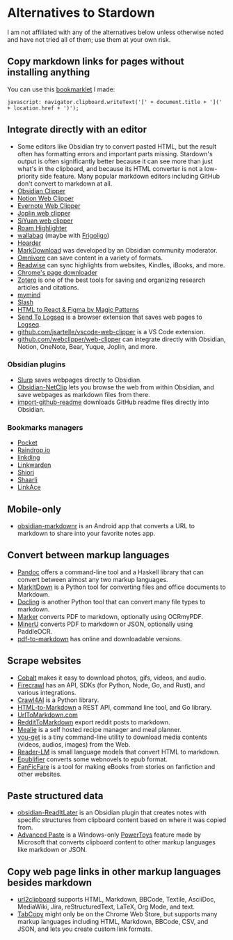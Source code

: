 # Alternatives to Stardown

I am not affiliated with any of the alternatives below unless otherwise noted and have not tried all of them; use them at your own risk.

## Copy markdown links for pages without installing anything

You can use this [bookmarklet](https://en.wikipedia.org/wiki/Bookmarklet) I made:

`javascript: navigator.clipboard.writeText('[' + document.title + '](' + location.href + ')');`

## Integrate directly with an editor

* Some editors like Obsidian try to convert pasted HTML, but the result often has formatting errors and important parts missing. Stardown's output is often significantly better because it can see more than just what's in the clipboard, and because its HTML converter is not a low-priority side feature. Many popular markdown editors including GitHub don't convert to markdown at all.
* [Obsidian Clipper](https://github.com/obsidianmd/obsidian-clipper)
* [Notion Web Clipper](https://www.notion.so/web-clipper)
* [Evernote Web Clipper](https://evernote.com/features/webclipper)
* [Joplin web clipper](https://github.com/laurent22/joplin/blob/dev/readme/apps/clipper.md)
* [SiYuan web clipper](https://github.com/siyuan-note/siyuan-chrome)
* [Roam Highlighter](https://chromewebstore.google.com/detail/roam-highlighter/hponfflfgcjikmehlcdcnpapicnljkkc?pli=1)
* [wallabag](https://wallabag.org/) (maybe with [Frigoligo](https://github.com/casimir/frigoligo))
* [Hoarder](https://github.com/hoarder-app/hoarder)
* [MarkDownload](https://github.com/deathau/markdownload) was developed by an Obsidian community moderator.
* [Omnivore](https://github.com/omnivore-app/omnivore) can save content in a variety of formats.
* [Readwise](https://readwise.io/) can sync highlights from websites, Kindles, iBooks, and more.
* [Chrome's page downloader](https://support.google.com/chrome/answer/7343019)
* [Zotero](https://www.zotero.org/) is one of the best tools for saving and organizing research articles and citations.
* [mymind](https://mymind.com/browser-extensions)
* [Slash](https://github.com/yourselfhosted/slash)
* [HTML to React & Figma by Magic Patterns](https://chromewebstore.google.com/detail/html-to-react-figma-by-ma/chgehghmhgihgmpmdjpolhkcnhkokdfp)
* [Send To Logseq](https://chromewebstore.google.com/detail/send-to-logseq/mgdccnefjlmhnfbmlnhddoogimbpmilj) is a browser extension that saves web pages to [Logseq](https://github.com/logseq/logseq?tab=readme-ov-file).
* [github.com/jsartelle/vscode-web-clipper](https://github.com/jsartelle/vscode-web-clipper) is a VS Code extension.
* [github.com/webclipper/web-clipper](https://github.com/webclipper/web-clipper) can integrate directly with Obsidian, Notion, OneNote, Bear, Yuque, Joplin, and more.

### Obsidian plugins

* [Slurp](https://github.com/inhumantsar/slurp) saves webpages directly to Obsidian.
* [Obsidian-NetClip](https://github.com/Elhary/Obsidian-NetClip) lets you browse the web from within Obsidian, and save webpages as markdown files from there.
* [import-github-readme](https://github.com/chasebank87/import-github-readme) downloads GitHub readme files directly into Obsidian.

### Bookmarks managers

* [Pocket](https://getpocket.com/home)
* [Raindrop.io](https://raindrop.io/)
* [linkding](https://github.com/sissbruecker/linkding)
* [Linkwarden](https://github.com/linkwarden/linkwarden)
* [Shiori](https://github.com/go-shiori/shiori?tab=readme-ov-file)
* [Shaarli](https://github.com/shaarli/Shaarli)
* [LinkAce](https://www.linkace.org/)

## Mobile-only

* [obsidian-markdownr](https://github.com/IAmStoxe/obsidian-markdownr) is an Android app that converts a URL to markdown to share into your favorite notes app.

## Convert between markup languages

* [Pandoc](https://pandoc.org/) offers a command-line tool and a Haskell library that can convert between almost any two markup languages.
* [MarkItDown](https://news.ycombinator.com/item?id=42410803) is a Python tool for converting files and office documents to Markdown.
* [Docling](https://github.com/DS4SD/docling) is another Python tool that can convert many file types to markdown.
* [Marker](https://github.com/vikparuchuri/marker) converts PDF to markdown, optionally using OCRmyPDF.
* [MinerU](https://github.com/opendatalab/MinerU) converts PDF to markdown or JSON, optionally using PaddleOCR.
* [pdf-to-markdown](https://github.com/jzillmann/pdf-to-markdown) has online and downloadable versions.

## Scrape websites

* [Cobalt](https://github.com/imputnet/cobalt) makes it easy to download photos, gifs, videos, and audio.
* [Firecrawl](https://github.com/mendableai/firecrawl) has an API, SDKs (for Python, Node, Go, and Rust), and various integrations.
* [Crawl4AI](https://github.com/unclecode/crawl4ai) is a Python library.
* [HTML-to-Markdown](https://news.ycombinator.com/item?id=42093511) a REST API, command line tool, and Go library.
* [UrlToMarkdown.com](https://urltomarkdown.com/)
* [RedditToMarkdown](https://farnots.github.io/RedditToMarkdown/) export reddit posts to markdown.
* [Mealie](https://github.com/mealie-recipes/mealie) is a self hosted recipe manager and meal planner.
* [you-get](https://github.com/soimort/you-get) is a tiny command-line utility to download media contents (videos, audios, images) from the Web.
* [Reader-LM](https://jina.ai/news/reader-lm-small-language-models-for-cleaning-and-converting-html-to-markdown/?nocache=1) is small language models that convert HTML to markdown.
* [Epublifier](https://github.com/maoserr/epublifier) converts some webnovels to epub format.
* [FanFicFare](https://github.com/JimmXinu/FanFicFare) is a tool for making eBooks from stories on fanfiction and other websites.

## Paste structured data

* [obsidian-ReadItLater](https://github.com/DominikPieper/obsidian-ReadItLater) is an Obsidian plugin that creates notes with specific structures from clipboard content based on where it was copied from.
* [Advanced Paste](https://learn.microsoft.com/en-us/windows/powertoys/advanced-paste) is a Windows-only [PowerToys](https://learn.microsoft.com/en-us/windows/powertoys/install) feature made by Microsoft that converts clipboard content to other markup languages like markdown or JSON.

## Copy web page links in other markup languages besides markdown

* [url2clipboard](https://github.com/asamuzaK/url2clipboard) supports HTML, Markdown, BBCode, Textile, AsciiDoc, MediaWiki, Jira, reStructuredText, LaTeX, Org Mode, and text.
* [TabCopy](https://chromewebstore.google.com/detail/tabcopy/micdllihgoppmejpecmkilggmaagfdmb) might only be on the Chrome Web Store, but supports many markup languages including HTML, Markdown, BBCode, CSV, and JSON, and lets you create custom link formats.
